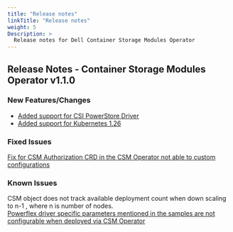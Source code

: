 ```yaml
---
title: "Release notes"
linkTitle: "Release notes"
weight: 5
Description: >
  Release notes for Dell Container Storage Modules Operator
---
```


## Release Notes - Container Storage Modules Operator v1.1.0

### New Features/Changes
- [Added support for CSI PowerStore Driver](https://github.com/dell/csm/issues/613)
- [Added support for Kubernetes 1.26](https://github.com/dell/csm/issues/597)


### Fixed Issues
[Fix for CSM Authorization CRD in the CSM Operator not able to custom configurations](https://github.com/dell/csm/issues/633)

### Known Issues
CSM object does not track available deployment count when down scaling to n-1 , where n is number of nodes.    
[Powerflex driver specific parameters mentioned in the samples are not configurable when deployed via CSM Operator](https://github.com/dell/csm/issues/714)  
